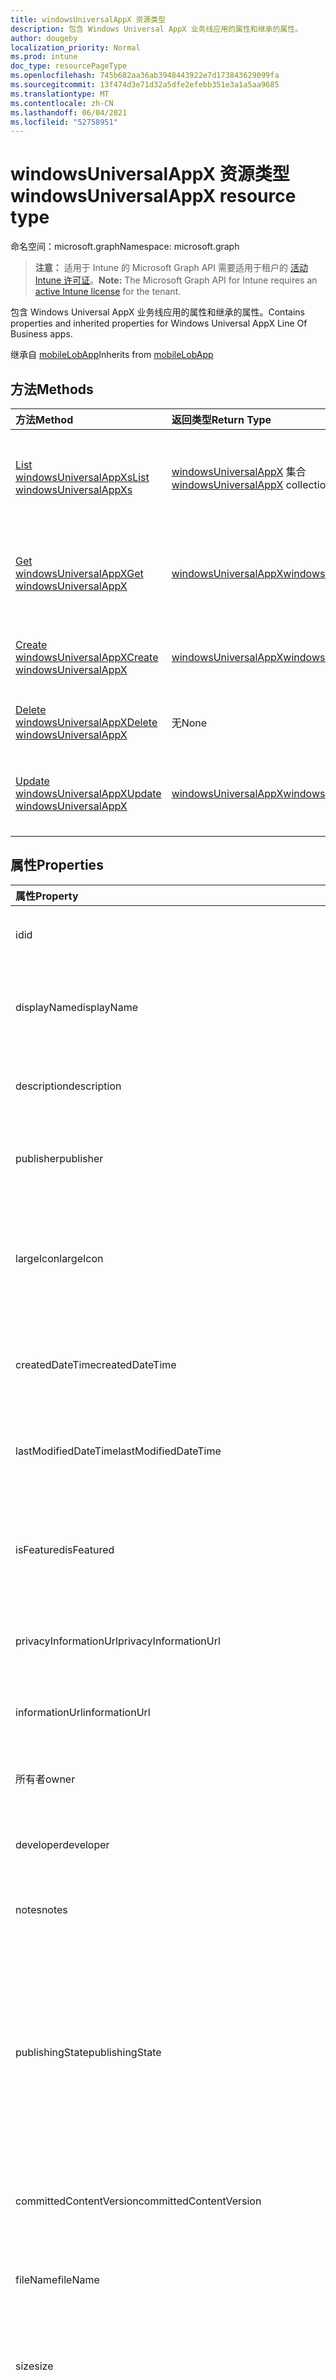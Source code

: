```yaml
---
title: windowsUniversalAppX 资源类型
description: 包含 Windows Universal AppX 业务线应用的属性和继承的属性。
author: dougeby
localization_priority: Normal
ms.prod: intune
doc_type: resourcePageType
ms.openlocfilehash: 745b682aa36ab3948443922e7d173843629099fa
ms.sourcegitcommit: 13f474d3e71d32a5dfe2efebb351e3a1a5aa9685
ms.translationtype: MT
ms.contentlocale: zh-CN
ms.lasthandoff: 06/04/2021
ms.locfileid: "52758951"
---
```

# <a name="windowsuniversalappx-resource-type"></a><span data-ttu-id="4a24a-103">windowsUniversalAppX 资源类型</span><span class="sxs-lookup"><span data-stu-id="4a24a-103">windowsUniversalAppX resource type</span></span>

<span data-ttu-id="4a24a-104">命名空间：microsoft.graph</span><span class="sxs-lookup"><span data-stu-id="4a24a-104">Namespace: microsoft.graph</span></span>

> <span data-ttu-id="4a24a-105">**注意：** 适用于 Intune 的 Microsoft Graph API 需要适用于租户的 [活动 Intune 许可证](https://go.microsoft.com/fwlink/?linkid=839381)。</span><span class="sxs-lookup"><span data-stu-id="4a24a-105">**Note:** The Microsoft Graph API for Intune requires an [active Intune license](https://go.microsoft.com/fwlink/?linkid=839381) for the tenant.</span></span>

<span data-ttu-id="4a24a-106">包含 Windows Universal AppX 业务线应用的属性和继承的属性。</span><span class="sxs-lookup"><span data-stu-id="4a24a-106">Contains properties and inherited properties for Windows Universal AppX Line Of Business apps.</span></span>


<span data-ttu-id="4a24a-107">继承自 [mobileLobApp](../resources/intune-apps-mobilelobapp.md)</span><span class="sxs-lookup"><span data-stu-id="4a24a-107">Inherits from [mobileLobApp](../resources/intune-apps-mobilelobapp.md)</span></span>

## <a name="methods"></a><span data-ttu-id="4a24a-108">方法</span><span class="sxs-lookup"><span data-stu-id="4a24a-108">Methods</span></span>
|<span data-ttu-id="4a24a-109">方法</span><span class="sxs-lookup"><span data-stu-id="4a24a-109">Method</span></span>|<span data-ttu-id="4a24a-110">返回类型</span><span class="sxs-lookup"><span data-stu-id="4a24a-110">Return Type</span></span>|<span data-ttu-id="4a24a-111">说明</span><span class="sxs-lookup"><span data-stu-id="4a24a-111">Description</span></span>|
|:---|:---|:---|
|[<span data-ttu-id="4a24a-112">List windowsUniversalAppXs</span><span class="sxs-lookup"><span data-stu-id="4a24a-112">List windowsUniversalAppXs</span></span>](../api/intune-apps-windowsuniversalappx-list.md)|<span data-ttu-id="4a24a-113">[windowsUniversalAppX](../resources/intune-apps-windowsuniversalappx.md) 集合</span><span class="sxs-lookup"><span data-stu-id="4a24a-113">[windowsUniversalAppX](../resources/intune-apps-windowsuniversalappx.md) collection</span></span>|<span data-ttu-id="4a24a-114">列出 [windowsUniversalAppX](../resources/intune-apps-windowsuniversalappx.md) 对象的属性和关系。</span><span class="sxs-lookup"><span data-stu-id="4a24a-114">List properties and relationships of the [windowsUniversalAppX](../resources/intune-apps-windowsuniversalappx.md) objects.</span></span>|
|[<span data-ttu-id="4a24a-115">Get windowsUniversalAppX</span><span class="sxs-lookup"><span data-stu-id="4a24a-115">Get windowsUniversalAppX</span></span>](../api/intune-apps-windowsuniversalappx-get.md)|[<span data-ttu-id="4a24a-116">windowsUniversalAppX</span><span class="sxs-lookup"><span data-stu-id="4a24a-116">windowsUniversalAppX</span></span>](../resources/intune-apps-windowsuniversalappx.md)|<span data-ttu-id="4a24a-117">读取 [windowsUniversalAppX](../resources/intune-apps-windowsuniversalappx.md) 对象的属性和关系。</span><span class="sxs-lookup"><span data-stu-id="4a24a-117">Read properties and relationships of the [windowsUniversalAppX](../resources/intune-apps-windowsuniversalappx.md) object.</span></span>|
|[<span data-ttu-id="4a24a-118">Create windowsUniversalAppX</span><span class="sxs-lookup"><span data-stu-id="4a24a-118">Create windowsUniversalAppX</span></span>](../api/intune-apps-windowsuniversalappx-create.md)|[<span data-ttu-id="4a24a-119">windowsUniversalAppX</span><span class="sxs-lookup"><span data-stu-id="4a24a-119">windowsUniversalAppX</span></span>](../resources/intune-apps-windowsuniversalappx.md)|<span data-ttu-id="4a24a-120">创建新的 [windowsUniversalAppX](../resources/intune-apps-windowsuniversalappx.md) 对象。</span><span class="sxs-lookup"><span data-stu-id="4a24a-120">Create a new [windowsUniversalAppX](../resources/intune-apps-windowsuniversalappx.md) object.</span></span>|
|[<span data-ttu-id="4a24a-121">Delete windowsUniversalAppX</span><span class="sxs-lookup"><span data-stu-id="4a24a-121">Delete windowsUniversalAppX</span></span>](../api/intune-apps-windowsuniversalappx-delete.md)|<span data-ttu-id="4a24a-122">无</span><span class="sxs-lookup"><span data-stu-id="4a24a-122">None</span></span>|<span data-ttu-id="4a24a-123">删除 [windowsUniversalAppX](../resources/intune-apps-windowsuniversalappx.md)。</span><span class="sxs-lookup"><span data-stu-id="4a24a-123">Deletes a [windowsUniversalAppX](../resources/intune-apps-windowsuniversalappx.md).</span></span>|
|[<span data-ttu-id="4a24a-124">Update windowsUniversalAppX</span><span class="sxs-lookup"><span data-stu-id="4a24a-124">Update windowsUniversalAppX</span></span>](../api/intune-apps-windowsuniversalappx-update.md)|[<span data-ttu-id="4a24a-125">windowsUniversalAppX</span><span class="sxs-lookup"><span data-stu-id="4a24a-125">windowsUniversalAppX</span></span>](../resources/intune-apps-windowsuniversalappx.md)|<span data-ttu-id="4a24a-126">更新 [windowsUniversalAppX](../resources/intune-apps-windowsuniversalappx.md) 对象的属性。</span><span class="sxs-lookup"><span data-stu-id="4a24a-126">Update the properties of a [windowsUniversalAppX](../resources/intune-apps-windowsuniversalappx.md) object.</span></span>|

## <a name="properties"></a><span data-ttu-id="4a24a-127">属性</span><span class="sxs-lookup"><span data-stu-id="4a24a-127">Properties</span></span>
|<span data-ttu-id="4a24a-128">属性</span><span class="sxs-lookup"><span data-stu-id="4a24a-128">Property</span></span>|<span data-ttu-id="4a24a-129">类型</span><span class="sxs-lookup"><span data-stu-id="4a24a-129">Type</span></span>|<span data-ttu-id="4a24a-130">说明</span><span class="sxs-lookup"><span data-stu-id="4a24a-130">Description</span></span>|
|:---|:---|:---|
|<span data-ttu-id="4a24a-131">id</span><span class="sxs-lookup"><span data-stu-id="4a24a-131">id</span></span>|<span data-ttu-id="4a24a-132">String</span><span class="sxs-lookup"><span data-stu-id="4a24a-132">String</span></span>|<span data-ttu-id="4a24a-133">实体的键。</span><span class="sxs-lookup"><span data-stu-id="4a24a-133">Key of the entity.</span></span> <span data-ttu-id="4a24a-134">继承自 [mobileApp](../resources/intune-apps-mobileapp.md)</span><span class="sxs-lookup"><span data-stu-id="4a24a-134">Inherited from [mobileApp](../resources/intune-apps-mobileapp.md)</span></span>|
|<span data-ttu-id="4a24a-135">displayName</span><span class="sxs-lookup"><span data-stu-id="4a24a-135">displayName</span></span>|<span data-ttu-id="4a24a-136">String</span><span class="sxs-lookup"><span data-stu-id="4a24a-136">String</span></span>|<span data-ttu-id="4a24a-137">管理员提供或导入的应用标题。</span><span class="sxs-lookup"><span data-stu-id="4a24a-137">The admin provided or imported title of the app.</span></span> <span data-ttu-id="4a24a-138">继承自 [mobileApp](../resources/intune-apps-mobileapp.md)</span><span class="sxs-lookup"><span data-stu-id="4a24a-138">Inherited from [mobileApp](../resources/intune-apps-mobileapp.md)</span></span>|
|<span data-ttu-id="4a24a-139">description</span><span class="sxs-lookup"><span data-stu-id="4a24a-139">description</span></span>|<span data-ttu-id="4a24a-140">String</span><span class="sxs-lookup"><span data-stu-id="4a24a-140">String</span></span>|<span data-ttu-id="4a24a-141">应用的说明。</span><span class="sxs-lookup"><span data-stu-id="4a24a-141">The description of the app.</span></span> <span data-ttu-id="4a24a-142">继承自 [mobileApp](../resources/intune-apps-mobileapp.md)</span><span class="sxs-lookup"><span data-stu-id="4a24a-142">Inherited from [mobileApp](../resources/intune-apps-mobileapp.md)</span></span>|
|<span data-ttu-id="4a24a-143">publisher</span><span class="sxs-lookup"><span data-stu-id="4a24a-143">publisher</span></span>|<span data-ttu-id="4a24a-144">String</span><span class="sxs-lookup"><span data-stu-id="4a24a-144">String</span></span>|<span data-ttu-id="4a24a-145">应用的发布者。</span><span class="sxs-lookup"><span data-stu-id="4a24a-145">The publisher of the app.</span></span> <span data-ttu-id="4a24a-146">继承自 [mobileApp](../resources/intune-apps-mobileapp.md)</span><span class="sxs-lookup"><span data-stu-id="4a24a-146">Inherited from [mobileApp](../resources/intune-apps-mobileapp.md)</span></span>|
|<span data-ttu-id="4a24a-147">largeIcon</span><span class="sxs-lookup"><span data-stu-id="4a24a-147">largeIcon</span></span>|[<span data-ttu-id="4a24a-148">mimeContent</span><span class="sxs-lookup"><span data-stu-id="4a24a-148">mimeContent</span></span>](../resources/intune-shared-mimecontent.md)|<span data-ttu-id="4a24a-149">要显示在应用详细信息中并用于图标上传的大图标。</span><span class="sxs-lookup"><span data-stu-id="4a24a-149">The large icon, to be displayed in the app details and used for upload of the icon.</span></span> <span data-ttu-id="4a24a-150">继承自 [mobileApp](../resources/intune-apps-mobileapp.md)</span><span class="sxs-lookup"><span data-stu-id="4a24a-150">Inherited from [mobileApp](../resources/intune-apps-mobileapp.md)</span></span>|
|<span data-ttu-id="4a24a-151">createdDateTime</span><span class="sxs-lookup"><span data-stu-id="4a24a-151">createdDateTime</span></span>|<span data-ttu-id="4a24a-152">DateTimeOffset</span><span class="sxs-lookup"><span data-stu-id="4a24a-152">DateTimeOffset</span></span>|<span data-ttu-id="4a24a-153">创建应用的日期和时间。</span><span class="sxs-lookup"><span data-stu-id="4a24a-153">The date and time the app was created.</span></span> <span data-ttu-id="4a24a-154">继承自 [mobileApp](../resources/intune-apps-mobileapp.md)</span><span class="sxs-lookup"><span data-stu-id="4a24a-154">Inherited from [mobileApp](../resources/intune-apps-mobileapp.md)</span></span>|
|<span data-ttu-id="4a24a-155">lastModifiedDateTime</span><span class="sxs-lookup"><span data-stu-id="4a24a-155">lastModifiedDateTime</span></span>|<span data-ttu-id="4a24a-156">DateTimeOffset</span><span class="sxs-lookup"><span data-stu-id="4a24a-156">DateTimeOffset</span></span>|<span data-ttu-id="4a24a-157">上次修改应用的日期和时间。</span><span class="sxs-lookup"><span data-stu-id="4a24a-157">The date and time the app was last modified.</span></span> <span data-ttu-id="4a24a-158">继承自 [mobileApp](../resources/intune-apps-mobileapp.md)</span><span class="sxs-lookup"><span data-stu-id="4a24a-158">Inherited from [mobileApp](../resources/intune-apps-mobileapp.md)</span></span>|
|<span data-ttu-id="4a24a-159">isFeatured</span><span class="sxs-lookup"><span data-stu-id="4a24a-159">isFeatured</span></span>|<span data-ttu-id="4a24a-160">Boolean</span><span class="sxs-lookup"><span data-stu-id="4a24a-160">Boolean</span></span>|<span data-ttu-id="4a24a-161">指示应用是否被管理员标记为特色的值。继承自 [mobileApp](../resources/intune-apps-mobileapp.md)</span><span class="sxs-lookup"><span data-stu-id="4a24a-161">The value indicating whether the app is marked as featured by the admin. Inherited from [mobileApp](../resources/intune-apps-mobileapp.md)</span></span>|
|<span data-ttu-id="4a24a-162">privacyInformationUrl</span><span class="sxs-lookup"><span data-stu-id="4a24a-162">privacyInformationUrl</span></span>|<span data-ttu-id="4a24a-163">String</span><span class="sxs-lookup"><span data-stu-id="4a24a-163">String</span></span>|<span data-ttu-id="4a24a-164">隐私声明 URL。</span><span class="sxs-lookup"><span data-stu-id="4a24a-164">The privacy statement Url.</span></span> <span data-ttu-id="4a24a-165">继承自 [mobileApp](../resources/intune-apps-mobileapp.md)</span><span class="sxs-lookup"><span data-stu-id="4a24a-165">Inherited from [mobileApp](../resources/intune-apps-mobileapp.md)</span></span>|
|<span data-ttu-id="4a24a-166">informationUrl</span><span class="sxs-lookup"><span data-stu-id="4a24a-166">informationUrl</span></span>|<span data-ttu-id="4a24a-167">String</span><span class="sxs-lookup"><span data-stu-id="4a24a-167">String</span></span>|<span data-ttu-id="4a24a-168">详细信息 URL。</span><span class="sxs-lookup"><span data-stu-id="4a24a-168">The more information Url.</span></span> <span data-ttu-id="4a24a-169">继承自 [mobileApp](../resources/intune-apps-mobileapp.md)</span><span class="sxs-lookup"><span data-stu-id="4a24a-169">Inherited from [mobileApp](../resources/intune-apps-mobileapp.md)</span></span>|
|<span data-ttu-id="4a24a-170">所有者</span><span class="sxs-lookup"><span data-stu-id="4a24a-170">owner</span></span>|<span data-ttu-id="4a24a-171">String</span><span class="sxs-lookup"><span data-stu-id="4a24a-171">String</span></span>|<span data-ttu-id="4a24a-172">应用的所有者。</span><span class="sxs-lookup"><span data-stu-id="4a24a-172">The owner of the app.</span></span> <span data-ttu-id="4a24a-173">继承自 [mobileApp](../resources/intune-apps-mobileapp.md)</span><span class="sxs-lookup"><span data-stu-id="4a24a-173">Inherited from [mobileApp](../resources/intune-apps-mobileapp.md)</span></span>|
|<span data-ttu-id="4a24a-174">developer</span><span class="sxs-lookup"><span data-stu-id="4a24a-174">developer</span></span>|<span data-ttu-id="4a24a-175">String</span><span class="sxs-lookup"><span data-stu-id="4a24a-175">String</span></span>|<span data-ttu-id="4a24a-176">应用的开发者。</span><span class="sxs-lookup"><span data-stu-id="4a24a-176">The developer of the app.</span></span> <span data-ttu-id="4a24a-177">继承自 [mobileApp](../resources/intune-apps-mobileapp.md)</span><span class="sxs-lookup"><span data-stu-id="4a24a-177">Inherited from [mobileApp](../resources/intune-apps-mobileapp.md)</span></span>|
|<span data-ttu-id="4a24a-178">notes</span><span class="sxs-lookup"><span data-stu-id="4a24a-178">notes</span></span>|<span data-ttu-id="4a24a-179">String</span><span class="sxs-lookup"><span data-stu-id="4a24a-179">String</span></span>|<span data-ttu-id="4a24a-180">应用的备注。</span><span class="sxs-lookup"><span data-stu-id="4a24a-180">Notes for the app.</span></span> <span data-ttu-id="4a24a-181">继承自 [mobileApp](../resources/intune-apps-mobileapp.md)</span><span class="sxs-lookup"><span data-stu-id="4a24a-181">Inherited from [mobileApp](../resources/intune-apps-mobileapp.md)</span></span>|
|<span data-ttu-id="4a24a-182">publishingState</span><span class="sxs-lookup"><span data-stu-id="4a24a-182">publishingState</span></span>|[<span data-ttu-id="4a24a-183">mobileAppPublishingState</span><span class="sxs-lookup"><span data-stu-id="4a24a-183">mobileAppPublishingState</span></span>](../resources/intune-apps-mobileapppublishingstate.md)|<span data-ttu-id="4a24a-184">应用的发布状态。</span><span class="sxs-lookup"><span data-stu-id="4a24a-184">The publishing state for the app.</span></span> <span data-ttu-id="4a24a-185">除非应用已发布，否则无法分配应用。</span><span class="sxs-lookup"><span data-stu-id="4a24a-185">The app cannot be assigned unless the app is published.</span></span> <span data-ttu-id="4a24a-186">继承自 [mobileApp](../resources/intune-apps-mobileapp.md)。</span><span class="sxs-lookup"><span data-stu-id="4a24a-186">Inherited from [mobileApp](../resources/intune-apps-mobileapp.md).</span></span> <span data-ttu-id="4a24a-187">可取值为：`notPublished`、`processing`、`published`。</span><span class="sxs-lookup"><span data-stu-id="4a24a-187">Possible values are: `notPublished`, `processing`, `published`.</span></span>|
|<span data-ttu-id="4a24a-188">committedContentVersion</span><span class="sxs-lookup"><span data-stu-id="4a24a-188">committedContentVersion</span></span>|<span data-ttu-id="4a24a-189">String</span><span class="sxs-lookup"><span data-stu-id="4a24a-189">String</span></span>|<span data-ttu-id="4a24a-190">内部提交的内容版本。</span><span class="sxs-lookup"><span data-stu-id="4a24a-190">The internal committed content version.</span></span> <span data-ttu-id="4a24a-191">继承自 [mobileLobApp](../resources/intune-apps-mobilelobapp.md)</span><span class="sxs-lookup"><span data-stu-id="4a24a-191">Inherited from [mobileLobApp](../resources/intune-apps-mobilelobapp.md)</span></span>|
|<span data-ttu-id="4a24a-192">fileName</span><span class="sxs-lookup"><span data-stu-id="4a24a-192">fileName</span></span>|<span data-ttu-id="4a24a-193">String</span><span class="sxs-lookup"><span data-stu-id="4a24a-193">String</span></span>|<span data-ttu-id="4a24a-194">主 Lob 应用程序文件的名称。</span><span class="sxs-lookup"><span data-stu-id="4a24a-194">The name of the main Lob application file.</span></span> <span data-ttu-id="4a24a-195">继承自 [mobileLobApp](../resources/intune-apps-mobilelobapp.md)</span><span class="sxs-lookup"><span data-stu-id="4a24a-195">Inherited from [mobileLobApp](../resources/intune-apps-mobilelobapp.md)</span></span>|
|<span data-ttu-id="4a24a-196">size</span><span class="sxs-lookup"><span data-stu-id="4a24a-196">size</span></span>|<span data-ttu-id="4a24a-197">Int64</span><span class="sxs-lookup"><span data-stu-id="4a24a-197">Int64</span></span>|<span data-ttu-id="4a24a-198">总大小，包括所有已上传文件。</span><span class="sxs-lookup"><span data-stu-id="4a24a-198">The total size, including all uploaded files.</span></span> <span data-ttu-id="4a24a-199">继承自 [mobileLobApp](../resources/intune-apps-mobilelobapp.md)</span><span class="sxs-lookup"><span data-stu-id="4a24a-199">Inherited from [mobileLobApp](../resources/intune-apps-mobilelobapp.md)</span></span>|
|<span data-ttu-id="4a24a-200">applicableArchitectures</span><span class="sxs-lookup"><span data-stu-id="4a24a-200">applicableArchitectures</span></span>|[<span data-ttu-id="4a24a-201">windowsArchitecture</span><span class="sxs-lookup"><span data-stu-id="4a24a-201">windowsArchitecture</span></span>](../resources/intune-apps-windowsarchitecture.md)|<span data-ttu-id="4a24a-202">可运行此应用的 Windows 体系结构。</span><span class="sxs-lookup"><span data-stu-id="4a24a-202">The Windows architecture(s) for which this app can run on.</span></span> <span data-ttu-id="4a24a-203">可取值为：`none`、`x86`、`x64`、`arm`、`neutral`。</span><span class="sxs-lookup"><span data-stu-id="4a24a-203">Possible values are: `none`, `x86`, `x64`, `arm`, `neutral`.</span></span>|
|<span data-ttu-id="4a24a-204">applicableDeviceTypes</span><span class="sxs-lookup"><span data-stu-id="4a24a-204">applicableDeviceTypes</span></span>|[<span data-ttu-id="4a24a-205">windowsDeviceType</span><span class="sxs-lookup"><span data-stu-id="4a24a-205">windowsDeviceType</span></span>](../resources/intune-apps-windowsdevicetype.md)|<span data-ttu-id="4a24a-206">可运行此应用的 Windows 设备类型。</span><span class="sxs-lookup"><span data-stu-id="4a24a-206">The Windows device type(s) for which this app can run on.</span></span> <span data-ttu-id="4a24a-207">可取值为：`none`、`desktop`、`mobile`、`holographic`、`team`。</span><span class="sxs-lookup"><span data-stu-id="4a24a-207">Possible values are: `none`, `desktop`, `mobile`, `holographic`, `team`.</span></span>|
|<span data-ttu-id="4a24a-208">identityName</span><span class="sxs-lookup"><span data-stu-id="4a24a-208">identityName</span></span>|<span data-ttu-id="4a24a-209">String</span><span class="sxs-lookup"><span data-stu-id="4a24a-209">String</span></span>|<span data-ttu-id="4a24a-210">标识名称。</span><span class="sxs-lookup"><span data-stu-id="4a24a-210">The Identity Name.</span></span>|
|<span data-ttu-id="4a24a-211">identityPublisherHash</span><span class="sxs-lookup"><span data-stu-id="4a24a-211">identityPublisherHash</span></span>|<span data-ttu-id="4a24a-212">String</span><span class="sxs-lookup"><span data-stu-id="4a24a-212">String</span></span>|<span data-ttu-id="4a24a-213">标识发布者哈希。</span><span class="sxs-lookup"><span data-stu-id="4a24a-213">The Identity Publisher Hash.</span></span>|
|<span data-ttu-id="4a24a-214">identityResourceIdentifier</span><span class="sxs-lookup"><span data-stu-id="4a24a-214">identityResourceIdentifier</span></span>|<span data-ttu-id="4a24a-215">String</span><span class="sxs-lookup"><span data-stu-id="4a24a-215">String</span></span>|<span data-ttu-id="4a24a-216">标识资源标识符。</span><span class="sxs-lookup"><span data-stu-id="4a24a-216">The Identity Resource Identifier.</span></span>|
|<span data-ttu-id="4a24a-217">isBundle</span><span class="sxs-lookup"><span data-stu-id="4a24a-217">isBundle</span></span>|<span data-ttu-id="4a24a-218">Boolean</span><span class="sxs-lookup"><span data-stu-id="4a24a-218">Boolean</span></span>|<span data-ttu-id="4a24a-219">应用是否为捆绑包。</span><span class="sxs-lookup"><span data-stu-id="4a24a-219">Whether or not the app is a bundle.</span></span>|
|<span data-ttu-id="4a24a-220">minimumSupportedOperatingSystem</span><span class="sxs-lookup"><span data-stu-id="4a24a-220">minimumSupportedOperatingSystem</span></span>|[<span data-ttu-id="4a24a-221">windowsMinimumOperatingSystem</span><span class="sxs-lookup"><span data-stu-id="4a24a-221">windowsMinimumOperatingSystem</span></span>](../resources/intune-apps-windowsminimumoperatingsystem.md)|<span data-ttu-id="4a24a-222">最低适用操作系统的值。</span><span class="sxs-lookup"><span data-stu-id="4a24a-222">The value for the minimum applicable operating system.</span></span>|
|<span data-ttu-id="4a24a-223">identityVersion</span><span class="sxs-lookup"><span data-stu-id="4a24a-223">identityVersion</span></span>|<span data-ttu-id="4a24a-224">String</span><span class="sxs-lookup"><span data-stu-id="4a24a-224">String</span></span>|<span data-ttu-id="4a24a-225">标识版本。</span><span class="sxs-lookup"><span data-stu-id="4a24a-225">The identity version.</span></span>|

## <a name="relationships"></a><span data-ttu-id="4a24a-226">关系</span><span class="sxs-lookup"><span data-stu-id="4a24a-226">Relationships</span></span>
|<span data-ttu-id="4a24a-227">关系</span><span class="sxs-lookup"><span data-stu-id="4a24a-227">Relationship</span></span>|<span data-ttu-id="4a24a-228">类型</span><span class="sxs-lookup"><span data-stu-id="4a24a-228">Type</span></span>|<span data-ttu-id="4a24a-229">说明</span><span class="sxs-lookup"><span data-stu-id="4a24a-229">Description</span></span>|
|:---|:---|:---|
|<span data-ttu-id="4a24a-230">categories</span><span class="sxs-lookup"><span data-stu-id="4a24a-230">categories</span></span>|<span data-ttu-id="4a24a-231">[mobileAppCategory](../resources/intune-apps-mobileappcategory.md) 集合</span><span class="sxs-lookup"><span data-stu-id="4a24a-231">[mobileAppCategory](../resources/intune-apps-mobileappcategory.md) collection</span></span>|<span data-ttu-id="4a24a-232">此应用的类别列表。</span><span class="sxs-lookup"><span data-stu-id="4a24a-232">The list of categories for this app.</span></span> <span data-ttu-id="4a24a-233">继承自 [mobileApp](../resources/intune-apps-mobileapp.md)</span><span class="sxs-lookup"><span data-stu-id="4a24a-233">Inherited from [mobileApp](../resources/intune-apps-mobileapp.md)</span></span>|
|<span data-ttu-id="4a24a-234">assignments</span><span class="sxs-lookup"><span data-stu-id="4a24a-234">assignments</span></span>|<span data-ttu-id="4a24a-235">[mobileAppAssignment](../resources/intune-apps-mobileappassignment.md) 集合</span><span class="sxs-lookup"><span data-stu-id="4a24a-235">[mobileAppAssignment](../resources/intune-apps-mobileappassignment.md) collection</span></span>|<span data-ttu-id="4a24a-236">此移动应用的组分配的列表。</span><span class="sxs-lookup"><span data-stu-id="4a24a-236">The list of group assignments for this mobile app.</span></span> <span data-ttu-id="4a24a-237">继承自 [mobileApp](../resources/intune-apps-mobileapp.md)</span><span class="sxs-lookup"><span data-stu-id="4a24a-237">Inherited from [mobileApp](../resources/intune-apps-mobileapp.md)</span></span>|
|<span data-ttu-id="4a24a-238">contentVersions</span><span class="sxs-lookup"><span data-stu-id="4a24a-238">contentVersions</span></span>|<span data-ttu-id="4a24a-239">[mobileAppContent](../resources/intune-apps-mobileappcontent.md) 集合</span><span class="sxs-lookup"><span data-stu-id="4a24a-239">[mobileAppContent](../resources/intune-apps-mobileappcontent.md) collection</span></span>|<span data-ttu-id="4a24a-240">此应用的内容版本列表。</span><span class="sxs-lookup"><span data-stu-id="4a24a-240">The list of content versions for this app.</span></span> <span data-ttu-id="4a24a-241">继承自 [mobileLobApp](../resources/intune-apps-mobilelobapp.md)</span><span class="sxs-lookup"><span data-stu-id="4a24a-241">Inherited from [mobileLobApp](../resources/intune-apps-mobilelobapp.md)</span></span>|

## <a name="json-representation"></a><span data-ttu-id="4a24a-242">JSON 表示形式</span><span class="sxs-lookup"><span data-stu-id="4a24a-242">JSON Representation</span></span>
<span data-ttu-id="4a24a-243">下面是资源的 JSON 表示形式。</span><span class="sxs-lookup"><span data-stu-id="4a24a-243">Here is a JSON representation of the resource.</span></span>
<!-- {
  "blockType": "resource",
  "keyProperty": "id",
  "@odata.type": "microsoft.graph.windowsUniversalAppX"
}
-->
``` json
{
  "@odata.type": "#microsoft.graph.windowsUniversalAppX",
  "id": "String (identifier)",
  "displayName": "String",
  "description": "String",
  "publisher": "String",
  "largeIcon": {
    "@odata.type": "microsoft.graph.mimeContent",
    "type": "String",
    "value": "binary"
  },
  "createdDateTime": "String (timestamp)",
  "lastModifiedDateTime": "String (timestamp)",
  "isFeatured": true,
  "privacyInformationUrl": "String",
  "informationUrl": "String",
  "owner": "String",
  "developer": "String",
  "notes": "String",
  "publishingState": "String",
  "committedContentVersion": "String",
  "fileName": "String",
  "size": 1024,
  "applicableArchitectures": "String",
  "applicableDeviceTypes": "String",
  "identityName": "String",
  "identityPublisherHash": "String",
  "identityResourceIdentifier": "String",
  "isBundle": true,
  "minimumSupportedOperatingSystem": {
    "@odata.type": "microsoft.graph.windowsMinimumOperatingSystem",
    "v8_0": true,
    "v8_1": true,
    "v10_0": true
  },
  "identityVersion": "String"
}
```





